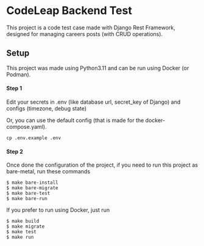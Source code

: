 
# CodeLeap Backend Test

This project is a code test case made with Django Rest Framework, designed for managing careers posts (with CRUD operations).


## Setup

This project was made using Python3.11 and can be run using Docker (or Podman).

#### Step 1
Edit your secrets in .env (like database url, secret_key of Django) and configs (timezone, debug state)

Or, you can use the default config (that is made for the docker-compose.yaml). 
```
cp .env.example .env
```
#### Step 2

Once done the configuration of the project, if you need to run this project as bare-metal, run these commands

```
$ make bare-install
$ make bare-migrate
$ make bare-test
$ make bare-run
```

If you prefer to run using Docker, just run
```
$ make build 
$ make migrate
$ make test
$ make run
